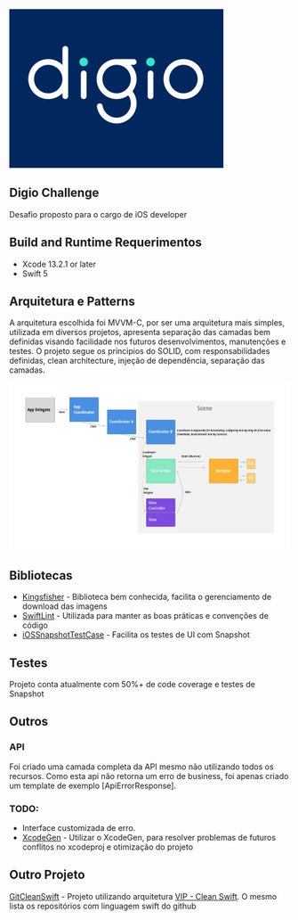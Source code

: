 <img src="/Documentation/Images/logodigio.png" width="385" height="285">

## Digio Challenge

Desafio proposto para o cargo de iOS developer

## Build and Runtime Requerimentos

* Xcode 13.2.1 or later
* Swift 5

## Arquitetura e Patterns

A arquitetura escolhida foi MVVM-C, por ser uma arquitetura mais simples, utilizada em diversos projetos, apresenta separação das camadas bem definidas visando facilidade nos futuros desenvolvimentos, manutenções e testes.
O projeto segue os principios do SOLID, com responsabilidades definidas, clean architecture, injeção de dependência, separação das camadas.

<img src="/Documentation/Images/architecture.png" width="700" height="301">


## Bibliotecas 

* [Kingsfisher](https://github.com/onevcat/Kingfisher) - Biblioteca bem conhecida, facilita o gerenciamento de download das imagens
* [SwiftLint](https://github.com/realm/SwiftLint) - Utilizada para manter as boas práticas e convenções de código
* [iOSSnapshotTestCase](https://github.com/uber/ios-snapshot-test-case) - Facilita os testes de UI com Snapshot

## Testes

Projeto conta atualmente com 50%+ de code coverage e testes de Snapshot

## Outros

### API

Foi criado uma camada completa da API mesmo não utilizando todos os recursos.
Como esta api não retorna um erro de business, foi apenas criado um template de exemplo [ApiErrorResponse]. 

### TODO:

* Interface customizada de erro.
* [XcodeGen](https://github.com/yonaskolb/XcodeGen) - Utilizar o XcodeGen, para resolver problemas de futuros conflitos no xcodeproj e otimização do projeto

## Outro Projeto

[GitCleanSwift](https://github.com/mauriciobalenamazzocco/GitCleanSwift) - Projeto utilizando arquitetura [VIP - Clean Swift](https://clean-swift.com/clean-swift-ios-architecture/vip-cycle/). O mesmo lista os repositórios com linguagem swift do github



